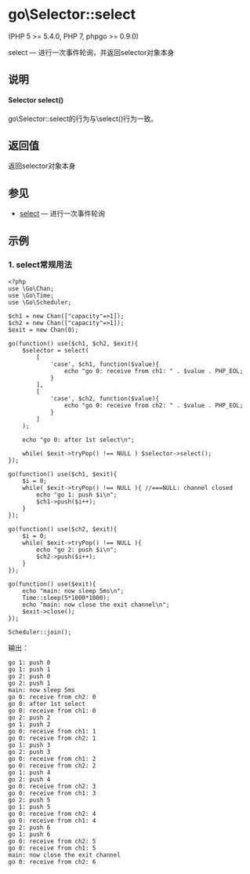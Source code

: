 # go\Selector::select
  
\(PHP 5 >= 5.4.0, PHP 7, phpgo >= 0.9.0\)

select — 进行一次事件轮询，并返回selector对象本身

## 说明
#### Selector select()
  
go\Selector::select的行为与\select()行为一致。

## 返回值
返回selector对象本身

## 参见
- [select](https://github.com/birdwyx/phpgo/blob/master/md/cn/select.md) — 进行一次事件轮询

## 示例
### 1. select常规用法
```
<?php
use \Go\Chan;
use \Go\Time;
use \Go\Scheduler;

$ch1 = new Chan(["capacity"=>1]);
$ch2 = new Chan(["capacity"=>1]);
$exit = new Chan(0);

go(function() use($ch1, $ch2, $exit){
    $selector = select(
        [
            'case', $ch1, function($value){
                echo "go 0: receive from ch1: " . $value . PHP_EOL;
            }
        ],
        [
            'case', $ch2, function($value){
                echo "go 0: receive from ch2: " . $value . PHP_EOL;
            }
        ]
    );
	
	echo "go 0: after 1st select\n";
    
    while( $exit->tryPop() !== NULL ) $selector->select();
});

go(function() use($ch1, $exit){
	$i = 0;
	while( $exit->tryPop() !== NULL ){ //===NULL: channel closed
		echo "go 1: push $i\n";
		$ch1->push($i++);
	}
});

go(function() use($ch2, $exit){
	$i = 0;
	while( $exit->tryPop() !== NULL ){
		echo "go 2: push $i\n";
		$ch2->push($i++);
	}
});

go(function() use($exit){
	echo "main: now sleep 5ms\n";
	Time::sleep(5*1000*1000);
	echo "main: now close the exit channel\n";
	$exit->close();
});

Scheduler::join();
```
输出：
```
go 1: push 0
go 1: push 1
go 2: push 0
go 2: push 1
main: now sleep 5ms
go 0: receive from ch2: 0
go 0: after 1st select
go 0: receive from ch1: 0
go 2: push 2
go 1: push 2
go 0: receive from ch1: 1
go 0: receive from ch2: 1
go 1: push 3
go 2: push 3
go 0: receive from ch1: 2
go 0: receive from ch2: 2
go 1: push 4
go 2: push 4
go 0: receive from ch2: 3
go 0: receive from ch1: 3
go 2: push 5
go 1: push 5
go 0: receive from ch2: 4
go 0: receive from ch1: 4
go 2: push 6
go 1: push 6
go 0: receive from ch2: 5
go 0: receive from ch1: 5
main: now close the exit channel
go 0: receive from ch2: 6
```
